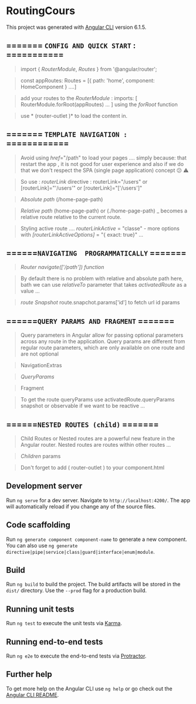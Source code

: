 # RoutingCours

This project was generated with [Angular CLI](https://github.com/angular/angular-cli) version 6.1.5.

## ======= `CONFIG AND QUICK START`  :  ===========

> import { *RouterModule*, *Routes* } from '@angular/router';

>  const appRoutes: Routes = [{ path: 'home', component: HomeComponent }  ....]

> add your routes to the *RouterModule* : imports: [ RouterModule.forRoot(appRoutes) ... ] using the *forRoot* function

> use * (router-outlet )* to load the content in.

## ======= `TEMPLATE NAVIGATION :`  ============

>Avoid using *href*="/path" to load your pages .... simply because:  that restart the app , it is not good for user experience and also if we do that we don't  respect the SPA (single page application) concept  :confused: :warning:

>So use : *routerLink* directive : routerLink="/users" or [routerLink]="'/users'" or [routerLink]="['/users']"

>*Absolute path* (/home-page-path)

>*Relative path* (home-page-path) or (./home-page-path) _ becomes a relative route relative to the current route.

>Styling active route .... *routerLinkActive* = "classe" - more options with *[routerLinkActiveOptions]* = "{ exact: true}"  ...

## ======`NAVIGATING  PROGRAMMATICALLY`  =======

>*Router navigate(['/path']) function*

> By default there is no problem  with relative and absolute path here, bath we can use *relativeTo* parameter that takes *activatedRoute* as a value ...

>*route Snapshot* route.snapchot.params['id'] to fetch url id params

## ======`QUERY PARAMS AND FRAGMENT`  =======

>Query parameters in Angular allow for passing optional parameters across any route in the application. Query params are different from regular route parameters, which are only available on one route and are not optional

>NavigationExtras

>*QueryParams*

>Fragment

>To get the route queryParams use activatedRoute.queryParams snapshot or observable if we want to be reactive ...

## ======`NESTED ROUTES (child)`  =======

>Child Routes or Nested routes are a powerful new feature in the Angular router. Nested routes are routes within other routes ...

>*Children* params

>Don't forget to add ( router-outlet ) to your component.html


## Development server

Run `ng serve` for a dev server. Navigate to `http://localhost:4200/`. The app will automatically reload if you change any of the source files.

## Code scaffolding

Run `ng generate component component-name` to generate a new component. You can also use `ng generate directive|pipe|service|class|guard|interface|enum|module`.

## Build

Run `ng build` to build the project. The build artifacts will be stored in the `dist/` directory. Use the `--prod` flag for a production build.

## Running unit tests

Run `ng test` to execute the unit tests via [Karma](https://karma-runner.github.io).

## Running end-to-end tests

Run `ng e2e` to execute the end-to-end tests via [Protractor](http://www.protractortest.org/).

## Further help

To get more help on the Angular CLI use `ng help` or go check out the [Angular CLI README](https://github.com/angular/angular-cli/blob/master/README.md).
